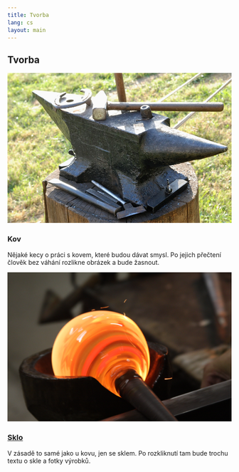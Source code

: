```yaml
---
title: Tvorba
lang: cs
layout: main
---
```


<h2 class="hide">Tvorba</h2>
<div id="categories">
  
  <div class="category row">
    <div class="image col col-md-5 col-lg-4">
      <a class="pencil-border"><img src="/assets/img/metal.jpg"></a>
    </div>
    <div class="description col-md-7 col-lg-8">
      <h3>Kov</h3>
      <p>Nějaké kecy o práci s kovem, které budou dávat smysl. Po jejich přečtení člověk bez váhání rozlikne obrázek a bude žasnout.</p>
    </div>
  </div>
  
  <div class="category row">
    <div class="image col col-md-5 col-lg-4">
      <a href="/sklo.html" class="pencil-border"><img src="/assets/img/glass.png"></a>
    </div>
    <div class="description col-md-7 col-lg-8">
      <h3><a href="/sklo.html">Sklo</a></h3>
      <p>V zásadě to samé jako u kovu, jen se sklem. Po rozkliknutí tam bude trochu textu o skle a fotky výrobků.</p>
    </div>
  </div>
  
</div>